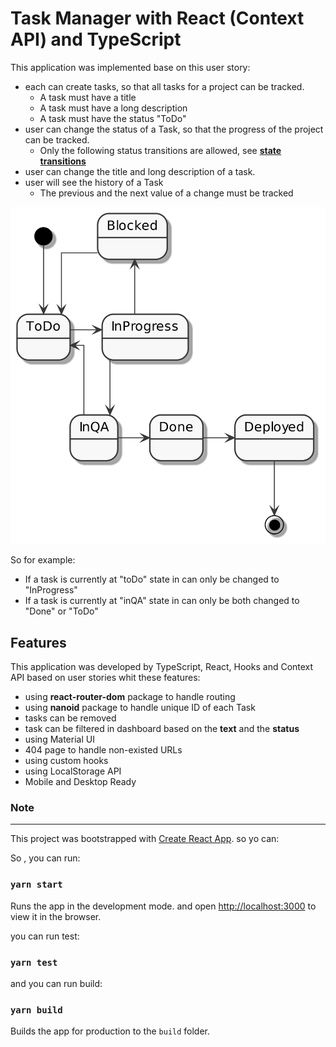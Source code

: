 # Task Manager with React (Context API) and TypeScript

This application was implemented base on this user story: 

* each can create tasks, so that all tasks for a project can be tracked.
  * A task must have a title
  * A task must have a long description
  * A task must have the status "ToDo"
* user can change the status of a Task, so that the progress of the project can be tracked.
  * Only the following status transitions are allowed, see __[state transitions](#state-transitions)__
* user can change the title and long description of a task.
* user will see the history of a Task
  * The previous and the next value of a change must be tracked

![Diagram](./diagram.png)

So for example:
- If a task is currently at "toDo" state in can only be changed to "InProgress"
- If a task is currently at "inQA" state in can only be both changed to "Done" or "ToDo"


## Features

This application was developed by TypeScript, React, Hooks and Context API based on user stories whit these features: 

- using **react-router-dom** package to handle routing
- using **nanoid** package to handle unique ID of each Task
- tasks can be removed 
- task can be filtered in dashboard based on the **text** and the **status** 
- using Material UI 
- 404 page to handle non-existed URLs
- using custom hooks
- using LocalStorage API
- Mobile and Desktop Ready


### Note

------

This project was bootstrapped with [Create React App](https://github.com/facebook/create-react-app).  so yo can: 

So , you can run:

### `yarn start`

Runs the app in the development mode. and open [http://localhost:3000](*http://localhost:3000*) to view it in the browser.

you can run test: 

### `yarn test`

and you can run build: 

### `yarn build`

Builds the app for production to the `build` folder.